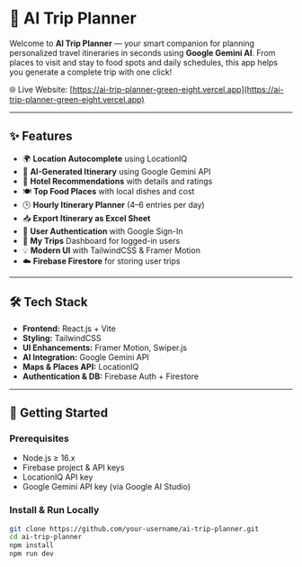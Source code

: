 # 🧠 AI Trip Planner

Welcome to **AI Trip Planner** — your smart companion for planning personalized travel itineraries in seconds using **Google Gemini AI**. From places to visit and stay to food spots and daily schedules, this app helps you generate a complete trip with one click!

🌐 Live Website: [https://ai-trip-planner-green-eight.vercel.app](https://ai-trip-planner-green-eight.vercel.app)

---

## ✨ Features

- 🌍 **Location Autocomplete** using LocationIQ
- 🤖 **AI-Generated Itinerary** using Google Gemini API
- 🏨 **Hotel Recommendations** with details and ratings
- 🍽️ **Top Food Places** with local dishes and cost
- 🕒 **Hourly Itinerary Planner** (4–6 entries per day)
- 📥 **Export Itinerary as Excel Sheet**
- 🔐 **User Authentication** with Google Sign-In
- 🧳 **My Trips** Dashboard for logged-in users
- 💡 **Modern UI** with TailwindCSS & Framer Motion
- ☁️ **Firebase Firestore** for storing user trips

---

## 🛠 Tech Stack

- **Frontend:** React.js + Vite
- **Styling:** TailwindCSS
- **UI Enhancements:** Framer Motion, Swiper.js
- **AI Integration:** Google Gemini API
- **Maps & Places API:** LocationIQ
- **Authentication & DB:** Firebase Auth + Firestore

---

## 🚀 Getting Started

### Prerequisites

- Node.js ≥ 16.x
- Firebase project & API keys
- LocationIQ API key
- Google Gemini API key (via Google AI Studio)

### Install & Run Locally

```bash
git clone https://github.com/your-username/ai-trip-planner.git
cd ai-trip-planner
npm install
npm run dev
